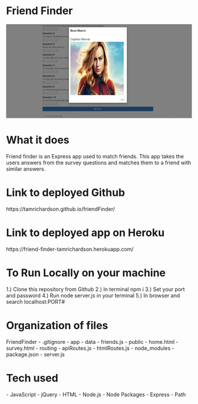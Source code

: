 <h1>Friend Finder</h1>

![](https://github.com/tamrichardson/friendFinder/blob/master/screenshotFF.JPG)

<h1>What it does</h1>
Friend finder is an Express app used to match friends. This app takes the users answers from the survey questions and matches them to a friend with similar answers. 

<h1>Link to deployed Github</h1>
https://tamrichardson.github.io/friendFinder/

<h1>Link to deployed app on Heroku</h1>
https://friend-finder-tamrichardson.herokuapp.com/


<h1>To Run Locally on your machine</h1>
1.) Clone this repository from Github
2.) In terminal npm i
3.) Set your port and password
4.) Run node server.js in your terminal
5.) In browser and search localhost:PORT#


<h1>Organization of files</h1>
FriendFinder
  - .gitignore
  - app
    - data
      - friends.js
    - public
      - home.html
      - survey.html
    - routing
      - apiRoutes.js
      - htmlRoutes.js
  - node_modules
  - package.json
  - server.js

<h1>Tech used</h1>
  - JavaScript
  - jQuery
  - HTML
  - Node.js
  - Node Packages
      - Express
      - Path
   
    

